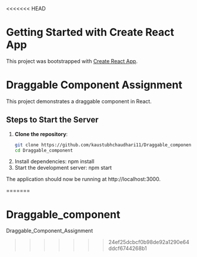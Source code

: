 <<<<<<< HEAD
# Getting Started with Create React App

This project was bootstrapped with [Create React App](https://github.com/facebook/create-react-app).

# Draggable Component Assignment

This project demonstrates a draggable component in React.

## Steps to Start the Server

1. **Clone the repository**:
   ```bash
   git clone https://github.com/kaustubhchaudhari11/Draggable_component.git
   cd Draggable_component

2. Install dependencies:
       npm install
3. Start the development server:
        npm start

The application should now be running at http://localhost:3000.


=======
# Draggable_component
Draggable_Component_Assignment
>>>>>>> 24ef25dcbcf0b98de92a1290e64ddcf6744268b1
